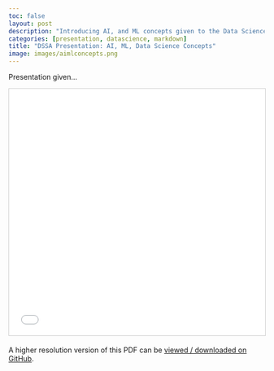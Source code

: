 ```yaml
---
toc: false
layout: post
description: "Introducing AI, and ML concepts given to the Data Science Society of Auburn, a mix of undergraduate and graduate students interested in the field."
categories: [presentation, datascience, markdown]
title: "DSSA Presentation: AI, ML, Data Science Concepts"
image: images/aimlconcepts.png
---
```


Presentation given...

<p align="center">
<iframe src="//www.slideshare.net/slideshow/embed_code/key/3AaVF6uFdPuGdc" width="595" height="485" frameborder="0" marginwidth="0" marginheight="0" scrolling="no" style="border:1px solid #CCC; border-width:1px; margin-bottom:5px; max-width: 100%;" allowfullscreen> </iframe>
</p>

A higher resolution version of this PDF can be [viewed / downloaded on GitHub](https://bit.ly/dssa-aiml-pdf).
